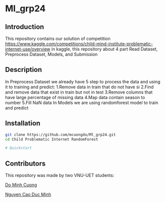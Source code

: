 # Ml_grp24

## Introduction
This repository contains our solution of competition https://www.kaggle.com/competitions/child-mind-institute-problematic-internet-use/overview in kaggle, this repository about 4 part Read Dataset, Preprocess Dataset, Models, and Submission

## Description
In Preprocess Dataset we already have 5 step to process the data and using it to training and predict:
1.Remove data in train that do not have si
2.Find and remove data that exist in train but not in test
3.Remove columns that have large percentage of missing data
4.Map data contain season to number
5.Fill NaN data
In Models we are using randomforest model to train and predict

## Installation
```bash
git clone https://github.com/mcuongdo/Ml_grp24.git
cd Child Problematic Internet RandomForest

# Quickstart
```

## Contributors

This repository was made by two VNU-UET students:

[Do Minh Cuong](https://github.com/mcuongdo)

[Nguyen Cao Duc Minh](https://github.com/nguyencaoducminh)

